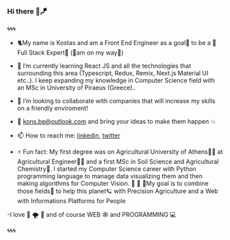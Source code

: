 ### Hi there 🤙🪁

🌀🌀🌀

- 🐈My name is Kostas and am a Front End Engineer as a goal🎯 to be a 💪Full Stack Expert🦾 	(🤙am on my way🤙)


- 🌱 I’m currently learning React JS and all the technologies that surrounding this area (Typescript, Redux, Remix, Next.js Material UI etc..). I keep expanding my knowledge in Computer Science field with an MSc in University of Piraeus (Greece)..


- 👯 I’m looking to collaborate with companies that will increase my skills on a friendly enviroment!

- 💬 kons.be@outlook.com            and bring your ideas to make them happen 💥
- 📫 How to reach me:               [linkedin](https://www.linkedin.com/in/konstantinos-berdelis-520722188/),       [twitter](https://twitter.com/mperdememore)

- ⚡ Fun fact: My first degree was on Agricultural University of Athens🧑‍🌾 at Agricultural Engineer👨‍🌾 and a  first MSc in Soil Science and Agricultural Chemistry🌴. I started my Computer Science career with Python programming language to manage data visualizing them and then making algorithms for Computer Vision.
	🐓 🐊 🐢My goal is to combine those fields🐳 to help this planet🪐 with Precision Agriculture and a Web with Informations Platforms for People




-I love 🌊 🌪️	🌟 and of course WEB 🕸️ and PROGRAMMING 💻

🌀🌀🌀
